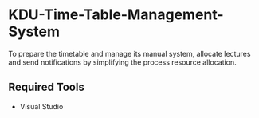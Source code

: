 # KDU-Time-Table-Management-System
To prepare the timetable and manage its manual system, allocate lectures and send notifications by simplifying the process resource allocation.

## Required Tools
- Visual Studio

